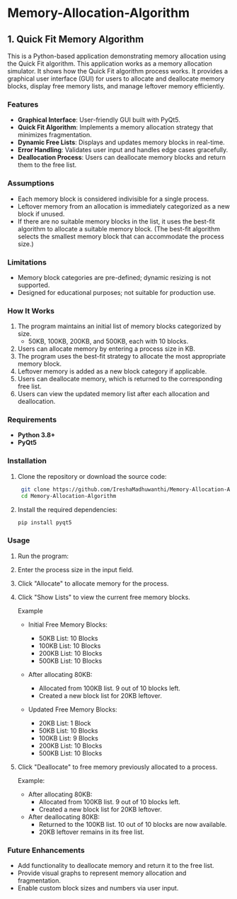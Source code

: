 # Memory-Allocation-Algorithm

<h2>1. Quick Fit Memory Algorithm</h2>

This is a Python-based application demonstrating memory allocation using the Quick Fit algorithm. This application works as a memory allocation simulator. It shows how the Quick Fit algorithm process works. It provides a graphical user interface (GUI) for users to allocate and deallocate memory blocks, display free memory lists, and manage leftover memory efficiently.

<h3>Features</h3>

- **Graphical Interface**: User-friendly GUI built with PyQt5.
- **Quick Fit Algorithm**: Implements a memory allocation strategy that minimizes fragmentation.
- **Dynamic Free Lists**: Displays and updates memory blocks in real-time.
- **Error Handling**: Validates user input and handles edge cases gracefully.
- **Deallocation Process**: Users can deallocate memory blocks and return them to the free list.
  
<h3>Assumptions</h3> 

- Each memory block is considered indivisible for a single process.
- Leftover memory from an allocation is immediately categorized as a new block if unused.
- If there are no suitable memory blocks in the list, it uses the best-fit algorithm to allocate a suitable memory block. (The best-fit algorithm selects the smallest memory block that can accommodate the process size.)
  
<h3>Limitations</h3>  

- Memory block categories are pre-defined; dynamic resizing is not supported.
- Designed for educational purposes; not suitable for production use.
  


<h3>How It Works</h3>

1. The program maintains an initial list of memory blocks categorized by size.
   - 50KB, 100KB, 200KB, and 500KB, each with 10 blocks.
2. Users can allocate memory by entering a process size in KB.
3. The program uses the best-fit strategy to allocate the most appropriate memory block.
4. Leftover memory is added as a new block category if applicable.
5. Users can deallocate memory, which is returned to the corresponding free list.
6. Users can view the updated memory list after each allocation and deallocation.

<h3>Requirements</h3>

- **Python 3.8+**
- **PyQt5**

<h3>Installation</h3>

1. Clone the repository or download the source code:
   ```bash
    git clone https://github.com/IreshaMadhuwanthi/Memory-Allocation-Algorithm.git
    cd Memory-Allocation-Algorithm
2. Install the required dependencies:
    ```bash
    pip install pyqt5

<h3>Usage</h3>

1. Run the program:
2. Enter the process size in the input field.
3. Click "Allocate" to allocate memory for the process.
4. Click "Show Lists" to view the current free memory blocks.

    Example
   - Initial Free Memory Blocks:
       - 50KB List: 10 Blocks
       - 100KB List: 10 Blocks
       - 200KB List: 10 Blocks
       - 500KB List: 10 Blocks

   - After allocating 80KB:
       - Allocated from 100KB list. 9 out of 10 blocks left.
       - Created a new block list for 20KB leftover.

   - Updated Free Memory Blocks:
       - 20KB List: 1 Block
       - 50KB List: 10 Blocks
       - 100KB List: 9 Blocks
       - 200KB List: 10 Blocks
       - 500KB List: 10 Blocks
         
  5. Click "Deallocate" to free memory previously allocated to a process.
     
      Example:
       - After allocating 80KB:
          - Allocated from 100KB list. 9 out of 10 blocks left.
          - Created a new block list for 20KB leftover.
       - After deallocating 80KB:
         - Returned to the 100KB list. 10 out of 10 blocks are now available.
         - 20KB leftover remains in its free list.

<h3>Future Enhancements</h3>

- Add functionality to deallocate memory and return it to the free list.
- Provide visual graphs to represent memory allocation and fragmentation.
- Enable custom block sizes and numbers via user input.

